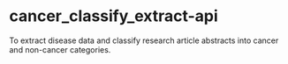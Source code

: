 # cancer_classify_extract-api
To extract disease data and classify research article abstracts into cancer and non-cancer categories. 
